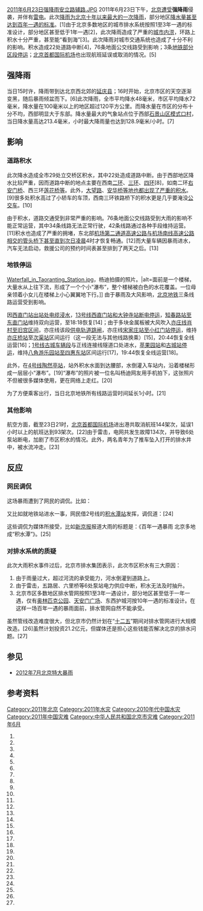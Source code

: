 [2011年6月23日强降雨安立路辅路.JPG](https://zh.wikipedia.org/wiki/File:2011年6月23日强降雨安立路辅路.JPG "fig:2011年6月23日强降雨安立路辅路.JPG") 2011年6月23日下午，[北京遭受](https://zh.wikipedia.org/wiki/北京 "wikilink")**强降雨**侵袭，并伴有[雷电](https://zh.wikipedia.org/wiki/雷电 "wikilink")。此次[降雨为北京十年以来最大的一次降雨](https://zh.wikipedia.org/wiki/降雨 "wikilink")，部分地区[降水量甚至达到百年一遇的标准](https://zh.wikipedia.org/wiki/降水量 "wikilink")。\[1\]由于北京多数地区的城市排水系统按照1至3年一遇的标准设计，部分地区甚至低于1年一遇\[2\]，此次降雨造成了严重的[城市内涝](https://zh.wikipedia.org/wiki/城市内涝 "wikilink")，环路上积水十分严重，甚至能“看到海”\[3\]。此次降雨对城市交通系统也造成了十分不利的影响。积水造成22处道路中断\[4\]，76条地面公交线路受到影响；3条[地铁部分区段停运](../Page/北京地铁.md "wikilink")；[北京首都国际机场](../Page/北京首都国际机场.md "wikilink")也出现航班延误或取消的情况。\[5\]

## 强降雨

当日15时许，降雨带到达北京西北郊的[延庆县](https://zh.wikipedia.org/wiki/延庆县 "wikilink")；16时开始，北京市区的天空逐渐变黑，随后暴雨倾盆而下。\[6\]此次降雨，全市平均降水48毫米，市区平均降水72毫米，降水量在100毫米以上的地区超过120平方公里。而降水量在市区的分布十分不均，西部明显大于东部。降水量最大的气象站点位于西部[石景山区](../Page/石景山区.md "wikilink")[模式口村](https://zh.wikipedia.org/wiki/模式口村 "wikilink")，当日降水量高达213.4毫米，小时最大降雨量也达到128.9毫米/小时。\[7\]

## 影响

### 道路积水

此次降水造成全市29处立交桥区积水，其中22处造成道路中断。由于西部地区降水比较严重，因而道路中断的地点主要在西南[二环](../Page/北京二环路.md "wikilink")、[三环](../Page/北京三环路.md "wikilink")、[四环](../Page/北京四环路.md "wikilink")\[8\]，如南二环[右安门桥](https://zh.wikipedia.org/wiki/右安门桥 "wikilink")、西三环[莲花桥等](https://zh.wikipedia.org/wiki/莲花桥 "wikilink")。此外，[大望路](https://zh.wikipedia.org/wiki/大望路 "wikilink")、[安华桥等地也都出现了严重的积水](https://zh.wikipedia.org/wiki/安华桥 "wikilink")。\[9\]很多处积水高过了小轿车的车顶，西南三环铁路桥下的积水更是几乎要淹没[公交车](https://zh.wikipedia.org/wiki/公共汽车 "wikilink")。\[10\]

由于积水，道路交通受到非常严重的影响。76条地面公交线路受到大雨的影响不能正常运营，其中34条线路无法正常行驶，42条线路通过各种手段维持运营。\[11\]积水也造成了严重的拥堵，东北部[机场第二通道高速公路与](https://zh.wikipedia.org/wiki/机场第二通道高速公路 "wikilink")[机场南线高速公路相交的](https://zh.wikipedia.org/wiki/机场南线高速公路 "wikilink")[管头桥下甚至直到次日凌晨](https://zh.wikipedia.org/wiki/管头桥 "wikilink")4时才恢复畅通。\[12\]而大量车辆因暴雨进水，汽车无法启动，救援公司的预约时间表甚至排到了两天之后。\[13\]

### 地铁停运

[Waterfall_in_Taoranting_Station.jpg](https://zh.wikipedia.org/wiki/File:Waterfall_in_Taoranting_Station.jpg "fig:Waterfall_in_Taoranting_Station.jpg")，杨迪拍摄的照片。|alt=面前是一个楼梯，大量水从上往下流，形成了一个个小“瀑布”，整个楼梯被白色的水花覆盖。一位母亲领着小女儿在楼梯上小心翼翼地下行。\]\] 由于暴雨及大风影响，[北京地铁](../Page/北京地铁.md "wikilink")三条线路运营受到影响。

因[西直门站出站处电缆浸水](https://zh.wikipedia.org/wiki/西直门站 "wikilink")，[13号线西直门站和](../Page/北京地铁13号线.md "wikilink")[大钟寺站断电停运](https://zh.wikipedia.org/wiki/大钟寺站 "wikilink")，[知春路站至](https://zh.wikipedia.org/wiki/知春路站 "wikilink")[东直门站](../Page/东直门站.md "wikilink")维持双向运营，至18:18恢复\[14\]；由于多块金属板被大风吹入[亦庄线](../Page/北京地铁亦庄线.md "wikilink")[肖村至](../Page/肖村站.md "wikilink")[旧宫区间](../Page/旧宫站.md "wikilink")，亦庄线该段[供电轨道跳闸](https://zh.wikipedia.org/wiki/轨道供电 "wikilink")，亦庄线[宋家庄站至](https://zh.wikipedia.org/wiki/宋家庄站 "wikilink")[小红门站停运](https://zh.wikipedia.org/wiki/小红门站 "wikilink")，维持[亦庄桥站](../Page/亦庄桥站.md "wikilink")至[次渠站](../Page/次渠站.md "wikilink")区间运行（这一段无法与其他线路换乘）\[15\]，20:44恢复全线运营\[16\]；[1号线](../Page/北京地铁1号线.md "wikilink")[古城车辆段](../Page/古城车辆段.md "wikilink")与正线连接线隧道口处进水，[苹果园站](../Page/苹果园站.md "wikilink")和[古城站停运](https://zh.wikipedia.org/wiki/古城站_\(北京\) "wikilink")，维持[八角游乐园站至](https://zh.wikipedia.org/wiki/八角游乐园站 "wikilink")[四惠东站](../Page/四惠东站.md "wikilink")区间运行\[17\]，19:44恢复全线运营\[18\]。

此外，在[4号线](../Page/北京地铁4号线.md "wikilink")[陶然亭站](../Page/陶然亭站.md "wikilink")，站外积水水面到达腰部，水倒灌入车站内，沿着楼梯形成一层层小“瀑布”。\[19\]“瀑布”的照片被一位名叫杨迪网友用手机拍下，这张照片不但被很多媒体使用，更在网络上走红。\[20\]

为了方便乘客出行，当日北京地铁所有线路运营时间延长1小时。\[21\]

### 其他影响

航空方面，截至23日21时，[北京首都国际机场](../Page/北京首都国际机场.md "wikilink")进出港共取消航班144架次，延误1小时以上的航班达到93架次。\[22\]由于雷击，电网共发生故障134次，并导致6处泵站断电，加剧了市区积水的情况。此外，两名青年为了推车坠入打开的排水井中，被水流冲走。\[23\]

## 反应

### 网民调侃

这场暴雨遭到了网民的调侃。比如：

又比如就地铁站进水一事，网民借2号线的[积水潭站](../Page/积水潭站.md "wikilink")发挥，调侃道：\[24\]

这些调侃为媒体所接受，比如[新京报](../Page/新京报.md "wikilink")报道大雨的标题是：《百年一遇暴雨 北京多地成“积水潭”》。\[25\]

### 对排水系统的质疑

此次大雨积水事件过后，北京市排水集团表示，此次市区积水有三大原因：

1.  由于雨量过大，超过河流的承受能力，河水倒灌到道路上。
2.  由于雷击，五路居、六里桥等6处泵站电力供应中断，积水无法及时抽升。
3.  北京市区多数地区排水管网按照1至3年一遇设计，部分地区甚至低于一年一遇，仅有[奥林匹克公园](../Page/奥林匹克公园_\(北京\).md "wikilink")、[天安门广场](../Page/天安门广场.md "wikilink")、东西护城河按10年一遇的标准设计。在这样一场百年一遇的暴雨面前，排水管网自然不能承受。

虽然管线改造难度很大，但北京市仍然计划在“[十二五](https://zh.wikipedia.org/wiki/十二五 "wikilink")”期间对排水管网进行大规模改造。\[26\]虽然计划投资21.2亿元，但媒体还是担心这些钱能否解决北京的排水问题。\[27\]

## 参见

  - [2012年7月北京特大暴雨](https://zh.wikipedia.org/wiki/2012年7月北京特大暴雨 "wikilink")

## 参考资料

[Category:2011年北京](https://zh.wikipedia.org/wiki/Category:2011年北京 "wikilink") [Category:2011年水灾](https://zh.wikipedia.org/wiki/Category:2011年水灾 "wikilink") [Category:2010年代中国水灾](https://zh.wikipedia.org/wiki/Category:2010年代中国水灾 "wikilink") [Category:2011年中国灾难](https://zh.wikipedia.org/wiki/Category:2011年中国灾难 "wikilink") [Category:中华人民共和国北京市灾难](https://zh.wikipedia.org/wiki/Category:中华人民共和国北京市灾难 "wikilink") [Category:2011年6月](https://zh.wikipedia.org/wiki/Category:2011年6月 "wikilink")

1.

2.

3.

4.

5.

6.
7.
8.
9.
10.
11.
12.
13.

14.

15.

16.
17.

18.
19.

20.

21.
22.
23.
24.

25.
26.
27.